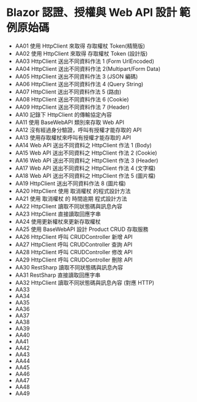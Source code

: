 # Blazor 認證、授權與 Web API 設計 範例原始碼

* AA01 使用 HttpClient 來取得 存取權杖 Token(精簡版)
* AA02 使用 HttpClient 來取得 存取權杖 Token (設計版)
* AA03 HttpClient 送出不同資料作法 1 (Form UrlEncoded)
* AA04 HttpClient 送出不同資料作法 2(Multipart/Form Data)
* AA05 HttpClient 送出不同資料作法 3 (JSON 編碼)
* AA06 HttpClient 送出不同資料作法 4 (Query String)
* AA07 HttpClient 送出不同資料作法 5 (路由)
* AA08 HttpClient 送出不同資料作法 6 (Cookie)
* AA09 HttpClient 送出不同資料作法 7 (Header)
* AA10 記錄下 HttpClient 的傳輸協定內容
* AA11 使用 BaseWebAPI 類別來存取 Web API
* AA12 沒有經過身分驗證，呼叫有授權才能存取的 API
* AA13 使用存取權杖來呼叫有授權才能存取的 API
* AA14 Web API 送出不同資料之 HttpClient 作法 1 (Body)
* AA15 Web API 送出不同資料之 HttpClient 作法 2 (Cookie)
* AA16 Web API 送出不同資料之 HttpClient 作法 3 (Header)
* AA17 Web API 送出不同資料之 HttpClient 作法 4 (文字檔)
* AA18 Web API 送出不同資料之 HttpClient 作法 5 (圖片檔)
* AA19 HttpClient 送出不同資料作法 8 (圖片檔)
* AA20 HttpClient 使用 取消權杖 的程式設計方法
* AA21 使用 取消權杖 的 時間逾期 程式設計方法
* AA22 HttpClient 讀取不同狀態碼與訊息內容
* AA23 HttpClient 直接讀取回應字串
* AA24 使用更新權杖來更新存取權杖
* AA25 使用 BaseWebAPI 設計 Product CRUD 存取服務
* AA26 HttpClient 呼叫 CRUDController 新增 API
* AA27 HttpClient 呼叫 CRUDController 查詢 API
* AA28 HttpClient 呼叫 CRUDController 修改 API
* AA29 HttpClient 呼叫 CRUDController 刪除 API
* AA30 RestSharp 讀取不同狀態碼與訊息內容
* AA31 RestSharp 直接讀取回應字串
* AA32 HttpClient 讀取不同狀態碼與訊息內容 (對應 HTTP)
* AA33 
* AA34 
* AA35 
* AA36 
* AA37 
* AA38 
* AA39 
* AA40 
* AA41 
* AA42 
* AA43 
* AA44 
* AA45 
* AA46 
* AA47 
* AA48 
* AA49 


